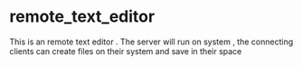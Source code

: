# remote_text_editor
This is an remote text editor . The server will run on system , the connecting clients can create files on their system and save in their space
